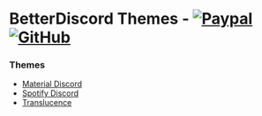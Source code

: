# BetterDiscord Themes - [![Paypal][paypal-logo]][paypal-url] [![GitHub][github-logo]][github-url]

### Themes

* [Material Discord](https://github.com/CapnKitten/BetterDiscord/tree/master/Themes/Material-Discord)
* [Spotify Discord](https://github.com/CapnKitten/BetterDiscord/tree/master/Themes/Spotify-Discord)
* [Translucence](https://github.com/CapnKitten/BetterDiscord/tree/master/Themes/Translucence)

[paypal-logo]: https://img.shields.io/static/v1?label=PayPal&message=Donate&style=flat&logo=paypal&color=blue
[paypal-url]: https://paypal.me/capnkitten

[github-logo]: https://img.shields.io/static/v1?label=GitHub&message=Sponsor&style=flat&logo=github&color=black
[github-url]: https://github.com/sponsors/CapnKitten
